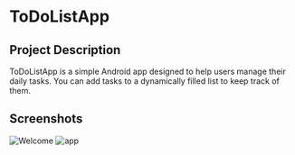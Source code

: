 # ToDoListApp

## Project Description
ToDoListApp is a simple Android app designed to help users manage their daily tasks. You can add tasks to a dynamically filled list to keep track of them.

## Screenshots
![Welcome](https://github.com/user-attachments/assets/d784d09d-c8f3-4b7b-9f50-cddb59862e12)
![app](https://github.com/user-attachments/assets/7b0972cb-2bea-4105-bc50-1c5d7983982e)

